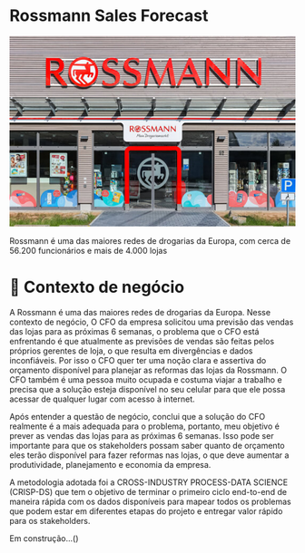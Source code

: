 # Rossmann Sales Forecast
![capa](img/rossmann_wallpaper.jpg)

Rossmann é uma das maiores redes de drogarias da Europa, com cerca de 56.200 funcionários e mais de 4.000 lojas

# 💼 Contexto de negócio
A Rossmann é uma das maiores redes de drogarias da Europa. Nesse contexto de negócio, O CFO da empresa solicitou uma previsão das vendas das lojas para as próximas 6 semanas, o problema que o CFO está enfrentando é que atualmente as previsões de vendas são feitas pelos próprios gerentes de loja, o que resulta em divergências e dados inconfiáveis. Por isso o CFO quer ter uma noção clara e assertiva do orçamento disponível para planejar as reformas das lojas da Rossmann. O CFO também é uma pessoa muito ocupada e costuma viajar a trabalho e precisa que a solução esteja disponível no seu celular para que ele possa acessar de qualquer lugar com acesso à internet.

Após entender a questão de negócio, conclui que a solução do CFO realmente é a mais adequada para o problema, portanto, meu objetivo é prever as vendas das lojas para as próximas 6 semanas. Isso pode ser importante para que os stakeholders possam saber quanto de orçamento eles terão disponível para fazer reformas nas lojas, o que deve aumentar a produtividade, planejamento e economia da empresa.

A metodologia adotada foi a CROSS-INDUSTRY PROCESS-DATA SCIENCE (CRISP-DS) que tem o objetivo de terminar o primeiro ciclo end-to-end de maneira rápida com os dados disponíveis para mapear todos os problemas que podem estar em diferentes etapas do projeto e entregar valor rápido para os stakeholders.

Em construção...()
